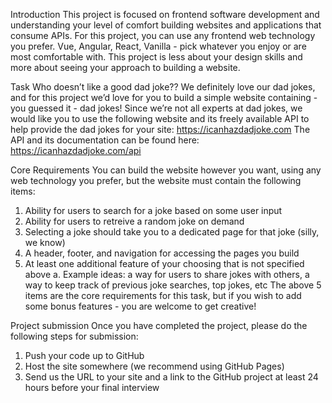 Introduction
This project is focused on frontend software development and understanding your level of comfort building websites and
applications that consume APIs.
For this project, you can use any frontend web technology you prefer. Vue, Angular, React, Vanilla - pick whatever you enjoy or are
most comfortable with. This project is less about your design skills and more about seeing your approach to building a website.

Task
Who doesn’t like a good dad joke??
We definitely love our dad jokes, and for this project we’d love for you to build a simple website containing - you guessed it - dad
jokes!
Since we’re not all experts at dad jokes, we would like you to use the following website and its freely available API to help provide the
dad jokes for your site: https://icanhazdadjoke.com
The API and its documentation can be found here: https://icanhazdadjoke.com/api

Core Requirements
You can build the website however you want, using any web technology you prefer, but the website must contain the following items:
1. Ability for users to search for a joke based on some user input
2. Ability for users to retreive a random joke on demand
3. Selecting a joke should take you to a dedicated page for that joke (silly, we know)
4. A header, footer, and navigation for accessing the pages you build
5. At least one additional feature of your choosing that is not specified above
   a. Example ideas: a way for users to share jokes with others, a way to keep track of previous joke searches, top jokes, etc
   The above 5 items are the core requirements for this task, but if you wish to add some bonus features - you are welcome to get
   creative!

Project submission
Once you have completed the project, please do the following steps for submission:
1. Push your code up to GitHub
2. Host the site somewhere (we recommend using GitHub Pages)
3. Send us the URL to your site and a link to the GitHub project at least 24 hours before your final interview